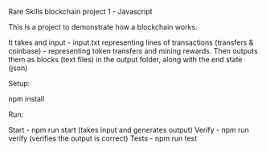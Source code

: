 Rare Skills blockchain project 1 - Javascript

This is a project to demonstrate how a blockchain works.

It takes and input - input.txt representing lines of transactions (transfers & coinbase) - representing token transfers and mining rewards. Then outputs them as blocks (text files) in the output folder, along with the end state (json)

Setup: 

npm install

Run:

Start - npm run start (takes input and generates output)
Verify - npm run verify (verifies the output is correct)
Tests - npm run test
